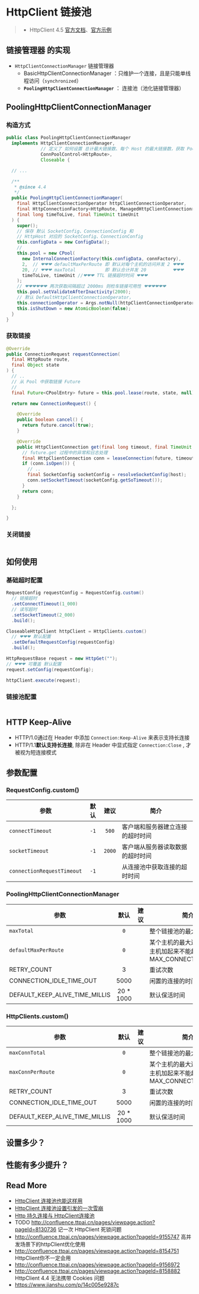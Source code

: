 # HttpClient 链接池

> - HttpClient 4.5 [官方文档](http://hc.apache.org/httpcomponents-client-4.5.x/tutorial/html/index.html)、[官方示例](http://hc.apache.org/httpcomponents-client-4.5.x/examples.html)



## 链接管理器 的实现

- `HttpClientConnectionManager` 链接管理器
  - BasicHttpClientConnectionManager ：只维护一个连接，且是只能单线程访问（`synchronized`）
  - **`PoolingHttpClientConnectionManager`** ： 连接池（池化链接管理器）



## PoolingHttpClientConnectionManager

### 构造方式

```java
public class PoolingHttpClientConnectionManager
  implements HttpClientConnectionManager, 
             // 定义了 如何设置 总计最大链接数、每个 Host 的最大链接数，获取 PoolStats 统计
             ConnPoolControl<HttpRoute>,  
             Closeable {

  // ...

  /**
   * @since 4.4
   */
  public PoolingHttpClientConnectionManager(
    final HttpClientConnectionOperator httpClientConnectionOperator,
    final HttpConnectionFactory<HttpRoute, ManagedHttpClientConnection> connFactory,
    final long timeToLive, final TimeUnit timeUnit
  ) {
    super();
    // 保存 默认 SocketConfig、ConnectionConfig 和 
    // HttpHost 对应的 SocketConfig、ConnectionConfig
    this.configData = new ConfigData();
    // 
    this.pool = new CPool(
      new InternalConnectionFactory(this.configData, connFactory), 
      2,  // ❤❤❤ defaultMaxPerRoute 即 默认对每个主机的访问并发 2 ❤❤❤
      20, // ❤❤❤ maxTotal           即 默认合计并发 20          ❤❤❤
      timeToLive, timeUnit //❤❤❤ TTL 链接超时时间 ❤❤❤
    );
    // ❤❤❤❤❤❤ 两次获取间隔超过 2000ms 则检车链接可用性 ❤❤❤❤❤❤
    this.pool.setValidateAfterInactivity(2000);
    // 默认 DefaultHttpClientConnectionOperator，
    this.connectionOperator = Args.notNull(httpClientConnectionOperator, "HttpClientConnectionOperator");
    this.isShutDown = new AtomicBoolean(false);
  }
}
```

### 获取链接

```java
@Override
public ConnectionRequest requestConnection(
  final HttpRoute route,
  final Object state
) {
  // .. 
  // 从 Pool 中获取链接 Future
  // 
  final Future<CPoolEntry> future = this.pool.lease(route, state, null);

  return new ConnectionRequest() {

    @Override
    public boolean cancel() {
      return future.cancel(true);
    }

    @Override
    public HttpClientConnection get(final long timeout, final TimeUnit timeUnit) .. {
      // future.get 过程中的异常和日志处理
      final HttpClientConnection conn = leaseConnection(future, timeout, timeUnit);
      if (conn.isOpen()) {
        // ..
        final SocketConfig socketConfig = resolveSocketConfig(host);
        conn.setSocketTimeout(socketConfig.getSoTimeout());
      }
      return conn;
    }

  };

}
```



### 关闭链接

```bash

```







## 如何使用

### 基础超时配置

```java
RequestConfig requestConfig = RequestConfig.custom()
  // 链接超时
  .setConnectTimeout(1_000)
  // 读写超时
  .setSocketTimeout(2_000)
  .build();

CloseableHttpClient httpClient = HttpClients.custom()
  // ❤❤❤ 默认配置
  .setDefaultRequestConfig(requestConfig)
  .build();

HttpRequestBase request = new HttpGet("");
// ❤❤❤ 可覆盖 默认配置
request.setConfig(requestConfig);

httpClient.execute(request);
```

### 链接池配置

```java

```







## HTTP Keep-Alive

- HTTP/1.0通过在 Header 中添加 `Connection:Keep-Alive` 来表示支持长连接
- HTTP/1.1**默认支持长连接**, 除非在 Header 中显式指定 `Connection:Close` , 才被视为短连接模式



## 参数配置

### RequestConfig.custom()

| 参数                       | 默认 |  建议  | 简介                             |
| -------------------------- | :--: | :----: | -------------------------------- |
| `connectTimeout`           | `-1` | `500`  | 客户端和服务器建立连接的超时时间 |
| `socketTimeout`            | `-1` | `2000` | 客户端从服务器读取数据的超时时间 |
| `connectionRequestTimeout` | `-1` |        | 从连接池中获取连接的超时时间     |

### PoolingHttpClientConnectionManager
| 参数                     | 默认 | 建议 | 简介                                                         |
| ------------------------ | :--: | :--: | ------------------------------------------------------------ |
| `maxTotal`               | `0`  |      | 整个链接池的最大链接数                                       |
| `defaultMaxPerRoute`     | `0`  |      | 某个主机的最大连接数，所有主机加起来不能超过，MAX_CONNECTION_TOTAL |
| RETRY_COUNT              |  3   |      | 重试次数                                                     |
| CONNECTION_IDLE_TIME_OUT | 5000 |      | 闲置的连接的时间阀值                                         |
| DEFAULT_KEEP_ALIVE_TIME_MILLIS | 20 * 1000 |      | 默认保活时间              


### HttpClients.custom()

| 参数                           |   默认    | 建议 | 简介                                                         |
| ------------------------------ | :-------: | :--: | ------------------------------------------------------------ |
| `maxConnTotal`                 |    `0`    |      | 整个链接池的最大链接数                                       |
| `maxConnPerRoute`              |    `0`    |      | 某个主机的最大连接数，所有主机加起来不能超过，MAX_CONNECTION_TOTAL |
| RETRY_COUNT                    |     3     |      | 重试次数                                                     |
| CONNECTION_IDLE_TIME_OUT       |   5000    |      | 闲置的连接的时间阀值                                         |
| DEFAULT_KEEP_ALIVE_TIME_MILLIS | 20 * 1000 |      | 默认保活时间                                                 |

## 设置多少？

## 性能有多少提升？

## Read More

- [HttpClient 连接池也能这样用](https://mp.weixin.qq.com/s/e29_LFHFAMcvrZpOJ9y2kw)
- [HttpClient 连接池设置引发的一次雪崩](https://mp.weixin.qq.com/s/Bg9Jc7x64j_-sSPhvScQ0g)
- [Http 持久连接与 HttpClient连接池](https://www.cnblogs.com/kingszelda/p/8988505.html)
- TODO http://confluence.ttpai.cn/pages/viewpage.action?pageId=8130736 记一次 HttpClient 死锁问题
- http://confluence.ttpai.cn/pages/viewpage.action?pageId=9155747 高并发场景下的httpClient优化使用
- http://confluence.ttpai.cn/pages/viewpage.action?pageId=8154751 HttpClient你不一定会用
- http://confluence.ttpai.cn/pages/viewpage.action?pageId=9156972 
- http://confluence.ttpai.cn/pages/viewpage.action?pageId=8158882 HttpClient 4.4 无法携带 Cookies 问题 
- https://www.jianshu.com/p/14c005e9287c

